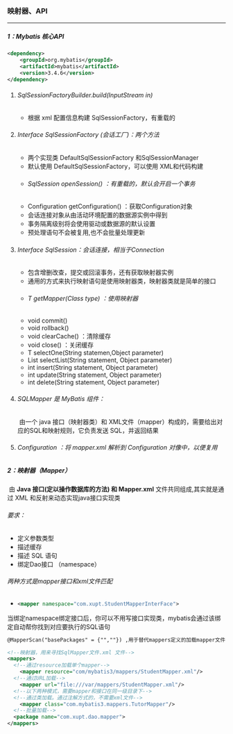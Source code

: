 ### 映射器、API

------

##### 1：Mybatis 核心API

```xml
<dependency>
    <groupId>org.mybatis</groupId>
    <artifactId>mybatis</artifactId>
    <version>3.4.6</version>
</dependency>
```

1. ###### SqlSessionFactoryBuilder.build(InputStream in)

   - 根据 xml 配置信息构建 SqlSessionFactory，有重载的

2. ###### Interface SqlSessionFactory (会话工厂)：两个方法

   - 两个实现类 DefaultSqlSessionFactory 和SqlSessionManager
   - 默认使用 DefaultSqlSessionFactory，可以使用 XML和代码构建
   - ###### SqlSession openSession() ：有重载的，默认会开启一个事务
   - Configuration getConfiguration() ：获取Configuration对象
   - 会话连接对象从由活动环境配置的数据源实例中得到
   - 事务隔离级别将会使用驱动或数据源的默认设置
   - 预处理语句不会被复用,也不会批量处理更新

3. ###### Interface SqlSession：会话连接，相当于Connection

   - 包含增删改查，提交或回滚事务，还有获取映射器实例
   - 通用的方式来执行映射语句是使用映射器类，映射器类就是简单的接口
   - ###### T getMapper(Class<T> type) ：使用映射器
   - void commit()
   - void rollback()	
   - void clearCache() ：清除缓存
   - void close()  ：关闭缓存
   - <T> T selectOne(String statemen,Object parameter)
   - <E> List<E> selectList(String statement, Object parameter)
   - int insert(String statement, Object parameter)
   - int update(String statement, Object parameter)
   - int delete(String statement, Object parameter)

4. ###### SQLMapper 是 MyBatis 组件：

   ​	由一个 java 接口（映射器类）和 XML文件（mapper）构成的，需要给出对应的SQL和映射规则，它负责发送 SQL，并返回结果

5. ###### Configuration ：将 mapper.xml 解析到 Configuration 对像中，以便复用

##### 2：映射器（Mapper）

​	由 **Java 接口(定以操作数据库的方法) 和 Mapper.xml** 文件共同组成,其实就是通过 XML 和反射来动态实现java接口实现类

###### 要求：

- 定义参数类型
- 描述缓存
- 描述 SQL 语句
- 绑定Dao接口 （namespace）

###### 两种方式是mapper接口和xml文件匹配

- ```xml
  <mapper namespace="com.xupt.StudentMapperInterFace">
  ```

当绑定namespace绑定接口后，你可以不用写接口实现类，mybatis会通过该绑定自动帮你找到对应要执行的SQL语句

```xml
@MapperScan("basePackages" = {"",""}) ,用于替代mappers定义的加载mapper文件

<!--映射器，用来寻找SqlMapper文件.xml 文件-->
<mappers>
  <!--通过resource加载单个mapper-->
	<mapper resource="com/mybatis3/mappers/StudentMapper.xml"/>
  <!--通过URL加载-->
	<mapper url="file:///var/mappers/StudentMapper.xml"/>
  <!--以下两种模式，需要mapper和接口在同一级目录下-->
  <!--通过类加载。通过注解方式的，不需要xml文件-->
	<mapper class="com.mybatis3.mappers.TutorMapper"/>
  <!--批量加载-->
  <package name="com.xupt.dao.mapper">
</mappers>
```

